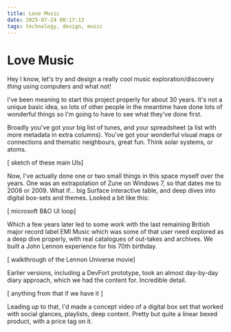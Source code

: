 ```yaml
---
title: Love Music
date: 2025-07-24 08:17:13
tags: technology, design, music
---
```

Love Music
===
Hey I know, let's try and design a really cool music exploration/discovery *thing* using computers and what not!

I've been meaning to start this project properly for about 30 years. It's not a unique basic idea, so lots of other people in the meantime have done lots of wonderful things so I'm going to have to see what they've done first.

Broadly you've got your big list of tunes, and your spreadsheet (a list with more metadata in extra columns). You've got your wonderful visual maps or connections and thematic neighbours, great fun. Think solar systems, or atoms.

[ sketch of these main UIs]

Now, I've actually done one or two small things in this space myself over the years. One was an extrapolation of Zune on Windows 7, so that dates me to 2008 or 2009. What if... big Surface interactive table, and deep dives into digital box-sets and themes. Looked a bit like this:

[ microsoft B&O UI loop]

Which a few years later led to some work with the last remaining British major record label EMI Music which was some of that user need explored as a deep dive properly, with real catalogues of out-takes and archives. We built a John Lennon experience for his 70th birthday. 

[ walkthrough of the Lennon Universe movie]

Earlier versions, including a DevFort prototype, took an almost day-by-day diary approach, which we had the content for. Incredible detail.

[ anything from that if we have it ]

Leading up to that, I'd made a concept video of a digital box set that worked with social glances, playlists, deep content. Pretty but quite a linear bexed product, with a price tag on it.

